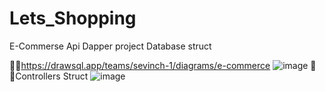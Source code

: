 # Lets_Shopping
E-Commerse Api  Dapper project
Database struct

📌🔗https://drawsql.app/teams/sevinch-1/diagrams/e-commerce
![image](https://github.com/najottalim-bootcamp/Lets_Shopping/assets/118399896/37d3bfbb-9ed4-4ebc-89b7-1b036d3044fe)
📌🔗Controllers Struct
![image](https://github.com/najottalim-bootcamp/Lets_Shopping/assets/118399896/1046eec6-ebe5-4160-82bb-6c9d80f26e45)



